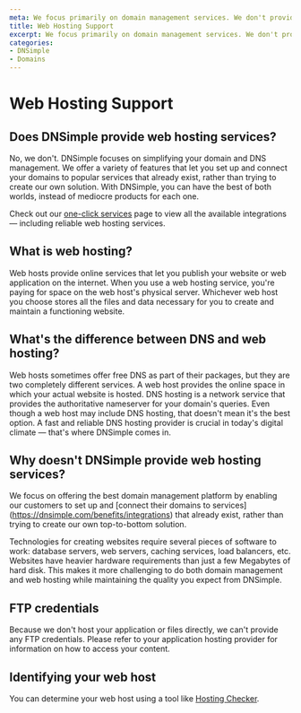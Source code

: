 ```yaml
---
meta: We focus primarily on domain management services. We don't provide web hosting.
title: Web Hosting Support
excerpt: We focus primarily on domain management services. We don't provide web hosting.
categories:
- DNSimple
- Domains
---
```


# Web Hosting Support

## Does DNSimple provide web hosting services?

No, we don't. DNSimple focuses on simplifying your domain and DNS management. We offer a variety of features that let you set up and connect your domains to popular services that already exist, rather than trying to create our own solution. With DNSimple, you can have the best of both worlds, instead of mediocre products for each one.

Check out our [one-click services](https://dnsimple.com/benefits/integrations) page to view all the available integrations — including reliable web hosting services.

## What is web hosting?

Web hosts provide online services that let you publish your website or web application on the internet. When you use a web hosting service, you're paying for space on the web host's physical server. Whichever web host you choose stores all the files and data necessary for you to create and maintain a functioning website.

## What's the difference between DNS and web hosting?

Web hosts sometimes offer free DNS as part of their packages, but they are two completely different services. A web host provides the online space in which your actual website is hosted. DNS hosting is a network service that provides the authoritative nameserver for your domain's queries. Even though a web host may include DNS hosting, that doesn't mean it's the best option. A fast and reliable DNS hosting provider is crucial in today's digital climate — that's where DNSimple comes in.

## Why doesn't DNSimple provide web hosting services?

We focus on offering the best domain management platform by enabling our customers to set up and [connect their domains to services] (https://dnsimple.com/benefits/integrations) that already exist, rather than trying to create our own top-to-bottom solution.

Technologies for creating websites require several pieces of software to work: database servers, web servers, caching services, load balancers, etc. Websites have heavier hardware requirements than just a few Megabytes of hard disk. This makes it more challenging to do both domain management and web hosting while maintaining the quality you expect from DNSimple.

## FTP credentials

Because we don't host your application or files directly, we can't provide any FTP credentials. Please refer to your application hosting provider for information on how to access your content.

## Identifying your web host

You can determine your web host using a tool like [Hosting Checker](https://hostingchecker.com).
